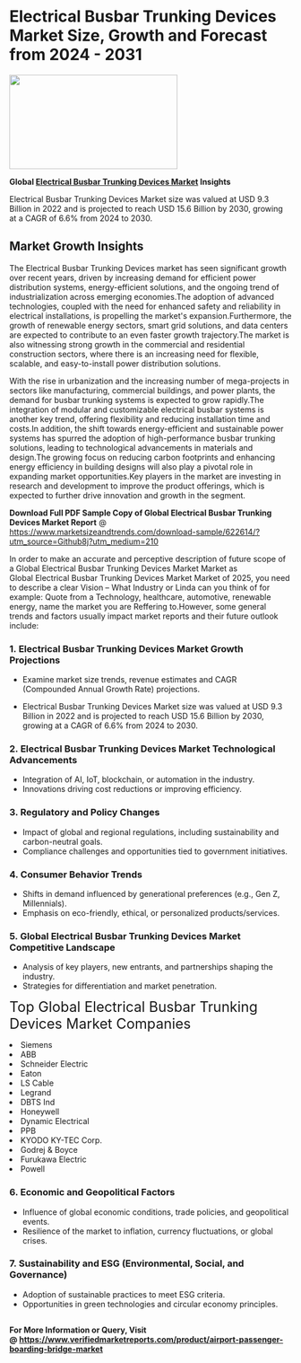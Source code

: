 <H1>Electrical Busbar Trunking Devices Market Size, Growth and Forecast from 2024 - 2031</H1><img class="aligncenter size-medium wp-image-584254" src="https://thirdeyenews.in/wp-content/uploads/2024/09/Global-Market-Research-300x168.jpeg" alt="" width="300" height="168" /><p><strong>Global&nbsp;<a href="https://www.marketsizeandtrends.com/download-sample/622614/?utm_source=Github8j?utm_medium=210">Electrical Busbar Trunking Devices Market</a> Insights</strong></p><p>Electrical Busbar Trunking Devices Market size was valued at USD 9.3 Billion in 2022 and is projected to reach USD 15.6 Billion by 2030, growing at a CAGR of 6.6% from 2024 to 2030.</p><p><h2>Market Growth Insights</h2> <p>The Electrical Busbar Trunking Devices market has seen significant growth over recent years, driven by increasing demand for efficient power distribution systems, energy-efficient solutions, and the ongoing trend of industrialization across emerging economies.The adoption of advanced technologies, coupled with the need for enhanced safety and reliability in electrical installations, is propelling the market's expansion.Furthermore, the growth of renewable energy sectors, smart grid solutions, and data centers are expected to contribute to an even faster growth trajectory.The market is also witnessing strong growth in the commercial and residential construction sectors, where there is an increasing need for flexible, scalable, and easy-to-install power distribution solutions.</p> <p>With the rise in urbanization and the increasing number of mega-projects in sectors like manufacturing, commercial buildings, and power plants, the demand for busbar trunking systems is expected to grow rapidly.The integration of modular and customizable electrical busbar systems is another key trend, offering flexibility and reducing installation time and costs.In addition, the shift towards energy-efficient and sustainable power systems has spurred the adoption of high-performance busbar trunking solutions, leading to technological advancements in materials and design.The growing focus on reducing carbon footprints and enhancing energy efficiency in building designs will also play a pivotal role in expanding market opportunities.Key players in the market are investing in research and development to improve the product offerings, which is expected to further drive innovation and growth in the segment.</p> <p><span class=""><strong>Download Full PDF Sample Copy of Global Electrical Busbar Trunking Devices Market Report</strong> @ <a href="https://www.marketsizeandtrends.com/download-sample/622614/?utm_source=Github8j?utm_medium=210" target="_blank">https://www.marketsizeandtrends.com/download-sample/622614/?utm_source=Github8j?utm_medium=210</a></span></p><p>In order to make an accurate and perceptive description of future scope of a Global&nbsp;Electrical Busbar Trunking Devices Market Market as Global&nbsp;Electrical Busbar Trunking Devices Market Market of 2025, you need to describe a clear Vision &ndash; What Industry or Linda can you think of for example: Quote from a Technology, healthcare, automotive, renewable energy, name the market you are Reffering to.However, some general trends and factors usually impact market reports and their future outlook include:</p><h3>1.&nbsp;<strong>Electrical Busbar Trunking Devices Market Growth Projections</strong></h3><ul><li>Examine market size trends, revenue estimates and CAGR (Compounded Annual Growth Rate) projections.</li><li><p>Electrical Busbar Trunking Devices Market size was valued at USD 9.3 Billion in 2022 and is projected to reach USD 15.6 Billion by 2030, growing at a CAGR of 6.6% from 2024 to 2030.</p></li></ul><h3>2.&nbsp;<strong>Electrical Busbar Trunking Devices Market Technological Advancements</strong></h3><ul><li>Integration of AI, IoT, blockchain, or automation in the industry.</li><li>Innovations driving cost reductions or improving efficiency.</li></ul><h3>3.&nbsp;<strong>Regulatory and Policy Changes</strong></h3><ul><li>Impact of global and regional regulations, including sustainability and carbon-neutral goals.</li><li>Compliance challenges and opportunities tied to government initiatives.</li></ul><h3>4.&nbsp;<strong>Consumer Behavior Trends</strong></h3><ul><li>Shifts in demand influenced by generational preferences (e.g., Gen Z, Millennials).</li><li>Emphasis on eco-friendly, ethical, or personalized products/services.</li></ul><h3>5.&nbsp;<strong>Global Electrical Busbar Trunking Devices Market Competitive Landscape</strong></h3><ul><li>Analysis of key players, new entrants, and partnerships shaping the industry.</li><li>Strategies for differentiation and market penetration.</li></ul><p data-pm-slice="1 1 []"><span style="color: inherit; font-family: inherit; font-size: 25px;">Top Global Electrical Busbar Trunking Devices Market Companies</span></p><div class="" data-test-id=""><p><li>Siemens</li><li> ABB</li><li> Schneider Electric</li><li> Eaton</li><li> LS Cable</li><li> Legrand</li><li> DBTS Ind</li><li> Honeywell</li><li> Dynamic Electrical</li><li> PPB</li><li> KYODO KY-TEC Corp.</li><li> Godrej & Boyce</li><li> Furukawa Electric</li><li> Powell</li></p></div><h3>6.&nbsp;<strong>Economic and Geopolitical Factors</strong></h3><ul><li>Influence of global economic conditions, trade policies, and geopolitical events.</li><li>Resilience of the market to inflation, currency fluctuations, or global crises.</li></ul><h3>7.&nbsp;<strong>Sustainability and ESG (Environmental, Social, and Governance)</strong></h3><ul><li>Adoption of sustainable practices to meet ESG criteria.</li><li>Opportunities in green technologies and circular economy principles.</li></ul><h2><strong style="font-size: 14px;">For More Information or Query, Visit @&nbsp;</strong><a style="background-color: #ffffff; font-size: 14px;" href="https://www.marketsizeandtrends.com/report/electrical-busbar-trunking-devices-market/" target="_blank">https://www.verifiedmarketreports.com/product/airport-passenger-boarding-bridge-market</a></h2>